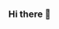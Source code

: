 ### Hi there 👋

<!--
**Averroes/Averroes** is a ✨ _special_ ✨ repository because its `README.md` (this file) appears on your GitHub profile.

Here are some ideas to get you started:

- 🔭 I’m currently working on Pentesting

![Averroes's GitHub stats](https://github-readme-stats.vercel.app/api?username=Averroes&show_icons=true&theme=radical)
-->
